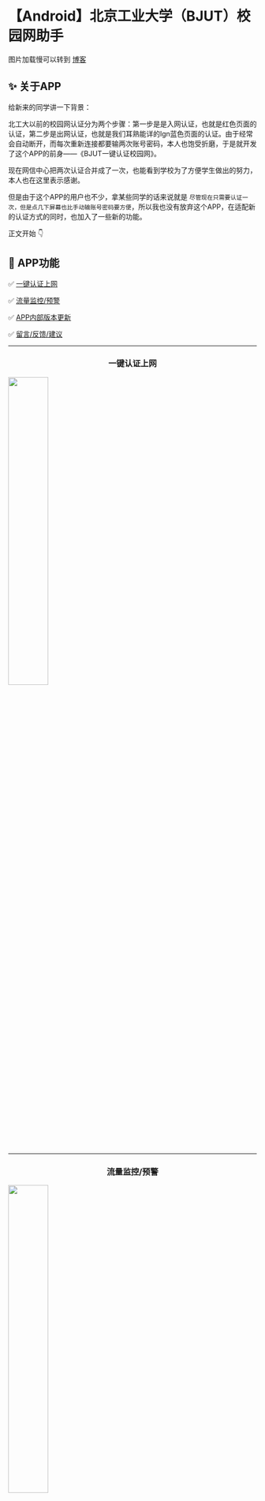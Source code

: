 # 【Android】北京工业大学（BJUT）校园网助手

图片加载慢可以转到 [博客](https://zwhyzzz.top/bjut-net-new/)

## ✨ 关于APP

给新来的同学讲一下背景：

北工大以前的校园网认证分为两个步骤：第一步是是入网认证，也就是红色页面的认证，第二步是出网认证，也就是我们耳熟能详的lgn蓝色页面的认证。由于经常会自动断开，而每次重新连接都要输两次账号密码，本人也饱受折磨，于是就开发了这个APP的前身——《BJUT一键认证校园网》。

现在网信中心把两次认证合并成了一次，也能看到学校为了方便学生做出的努力，本人也在这里表示感谢。

但是由于这个APP的用户也不少，拿某些同学的话来说就是 `尽管现在只需要认证一次，但是点几下屏幕也比手动输账号密码要方便`，所以我也没有放弃这个APP，在适配新的认证方式的同时，也加入了一些新的功能。

正文开始 👇

## 🎄 APP功能

✅  [一键认证上网](#一键认证上网)

✅  [流量监控/预警](#lljk)

✅  [APP内部版本更新](#APP内部版本更新)

✅  [留言/反馈/建议](#ly)

---

### <center>一键认证上网

<img src="https://zwhy-1310134253.cos.ap-beijing.myqcloud.com/bjut_net_new_1.gif" width="40%" height="40%" />

---

### <center><span id=lljk>流量监控/预警</span>

<img src="https://zwhy-1310134253.cos.ap-beijing.myqcloud.com/bjut_net_new_4.jpg" width="40%" height="40%" />

---

### <center>APP内部版本更新

<img src="https://zwhy-1310134253.cos.ap-beijing.myqcloud.com/bjut_net_new_2.gif" width="40%" height="40%" />

---

### <center><span id="ly">留言/反馈/建议</span>

<img src="https://zwhy-1310134253.cos.ap-beijing.myqcloud.com/bjut_net_new_3.gif" width="40%" height="40%" />

## 📢 隐私声明

本APP不会收集任何信息，一切数据皆存储在本地手机设备内，请放心使用 😊

## 🔔 使用方法

### 第一步

连接上校园网WiFi

### 第二步 🆘看这里！此步骤很重要！！

以MIUI为例，等待自动弹出界面后点击右上角的 √

其余机型点击“直接使用此网络”或类似提示

<img src="https://zwhy-1310134253.cos.ap-beijing.myqcloud.com/bjut_net3.jpg" width="40%" height="40%" />

### 第三步

打开软件，输入学号和密码，点击一键认证，会有弹出提醒（见 [一键认证上网](#一键认证上网)）

ps：仅第一次使用需要手动输入，此后会保存上一次的输入记录

## 下载链接

https://wwuw.lanzouj.com/i4n4C16g6yqf

---

## 作者想说

如果觉得好用就点个star⭐吧 （这个真的很重要，球球了 🙏） 

打个赏也可以 （祝老板发财） ❤️

<img src="https://zwhy-1310134253.cos.ap-beijing.myqcloud.com/bjut_net5.jpg" width="50%" height="50%" />
